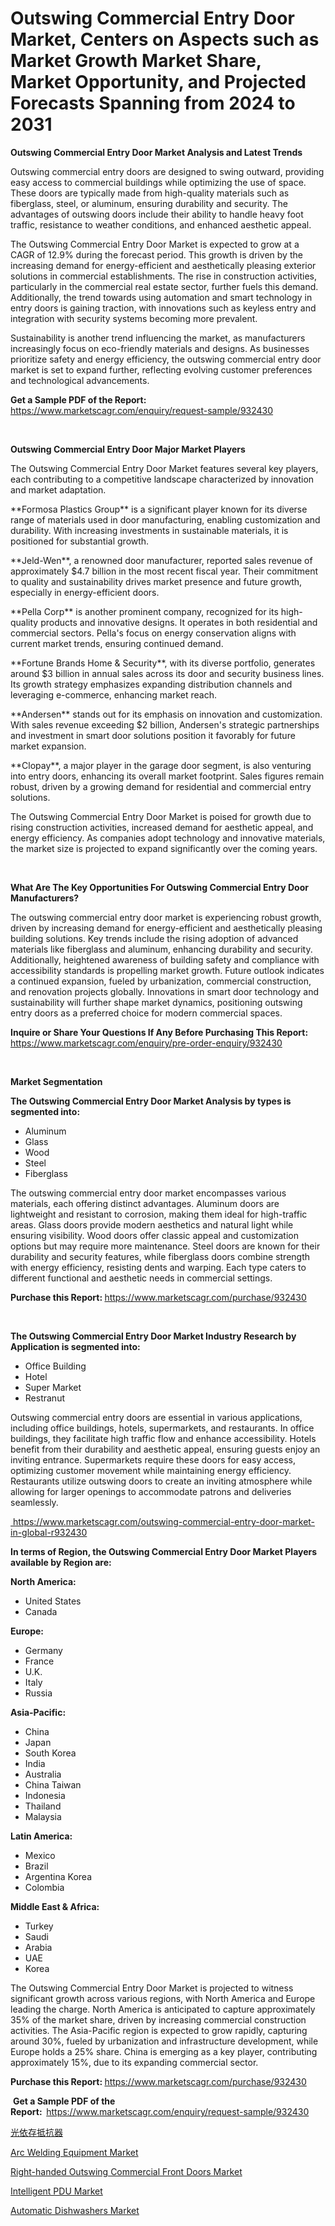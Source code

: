<p><h1>Outswing Commercial Entry Door Market, Centers on Aspects such as Market Growth Market Share, Market Opportunity, and Projected Forecasts Spanning from 2024 to 2031</h1></p><p><strong>Outswing Commercial Entry Door Market Analysis and Latest Trends</strong></p>
<p><p>Outswing commercial entry doors are designed to swing outward, providing easy access to commercial buildings while optimizing the use of space. These doors are typically made from high-quality materials such as fiberglass, steel, or aluminum, ensuring durability and security. The advantages of outswing doors include their ability to handle heavy foot traffic, resistance to weather conditions, and enhanced aesthetic appeal.</p><p>The Outswing Commercial Entry Door Market is expected to grow at a CAGR of 12.9% during the forecast period. This growth is driven by the increasing demand for energy-efficient and aesthetically pleasing exterior solutions in commercial establishments. The rise in construction activities, particularly in the commercial real estate sector, further fuels this demand. Additionally, the trend towards using automation and smart technology in entry doors is gaining traction, with innovations such as keyless entry and integration with security systems becoming more prevalent.</p><p>Sustainability is another trend influencing the market, as manufacturers increasingly focus on eco-friendly materials and designs. As businesses prioritize safety and energy efficiency, the outswing commercial entry door market is set to expand further, reflecting evolving customer preferences and technological advancements.</p></p>
<p><strong>Get a Sample PDF of the Report:&nbsp;</strong> <a href="https://www.marketscagr.com/enquiry/request-sample/932430">https://www.marketscagr.com/enquiry/request-sample/932430</a></p>
<p>&nbsp;</p>
<p><strong>Outswing Commercial Entry Door Major Market Players</strong></p>
<p><p>The Outswing Commercial Entry Door Market features several key players, each contributing to a competitive landscape characterized by innovation and market adaptation.</p><p>**Formosa Plastics Group** is a significant player known for its diverse range of materials used in door manufacturing, enabling customization and durability. With increasing investments in sustainable materials, it is positioned for substantial growth.</p><p>**Jeld-Wen**, a renowned door manufacturer, reported sales revenue of approximately $4.7 billion in the most recent fiscal year. Their commitment to quality and sustainability drives market presence and future growth, especially in energy-efficient doors.</p><p>**Pella Corp** is another prominent company, recognized for its high-quality products and innovative designs. It operates in both residential and commercial sectors. Pella's focus on energy conservation aligns with current market trends, ensuring continued demand.</p><p>**Fortune Brands Home & Security**, with its diverse portfolio, generates around $3 billion in annual sales across its door and security business lines. Its growth strategy emphasizes expanding distribution channels and leveraging e-commerce, enhancing market reach.</p><p>**Andersen** stands out for its emphasis on innovation and customization. With sales revenue exceeding $2 billion, Andersen's strategic partnerships and investment in smart door solutions position it favorably for future market expansion.</p><p>**Clopay**, a major player in the garage door segment, is also venturing into entry doors, enhancing its overall market footprint. Sales figures remain robust, driven by a growing demand for residential and commercial entry solutions.</p><p>The Outswing Commercial Entry Door Market is poised for growth due to rising construction activities, increased demand for aesthetic appeal, and energy efficiency. As companies adopt technology and innovative materials, the market size is projected to expand significantly over the coming years.</p></p>
<p>&nbsp;</p>
<p><strong>What Are The Key Opportunities For Outswing Commercial Entry Door Manufacturers?</strong></p>
<p><p>The outswing commercial entry door market is experiencing robust growth, driven by increasing demand for energy-efficient and aesthetically pleasing building solutions. Key trends include the rising adoption of advanced materials like fiberglass and aluminum, enhancing durability and security. Additionally, heightened awareness of building safety and compliance with accessibility standards is propelling market growth. Future outlook indicates a continued expansion, fueled by urbanization, commercial construction, and renovation projects globally. Innovations in smart door technology and sustainability will further shape market dynamics, positioning outswing entry doors as a preferred choice for modern commercial spaces.</p></p>
<p><strong>Inquire or Share Your Questions If Any Before Purchasing This Report:</strong> <a href="https://www.marketscagr.com/enquiry/pre-order-enquiry/932430">https://www.marketscagr.com/enquiry/pre-order-enquiry/932430</a></p>
<p>&nbsp;</p>
<p><strong>Market Segmentation</strong></p>
<p><strong>The Outswing Commercial Entry Door Market Analysis by types is segmented into:</strong></p>
<p><ul><li>Aluminum</li><li>Glass</li><li>Wood</li><li>Steel</li><li>Fiberglass</li></ul></p>
<p><p>The outswing commercial entry door market encompasses various materials, each offering distinct advantages. Aluminum doors are lightweight and resistant to corrosion, making them ideal for high-traffic areas. Glass doors provide modern aesthetics and natural light while ensuring visibility. Wood doors offer classic appeal and customization options but may require more maintenance. Steel doors are known for their durability and security features, while fiberglass doors combine strength with energy efficiency, resisting dents and warping. Each type caters to different functional and aesthetic needs in commercial settings.</p></p>
<p><strong>Purchase this Report:&nbsp;</strong><a href="https://www.marketscagr.com/purchase/932430">https://www.marketscagr.com/purchase/932430</a></p>
<p>&nbsp;</p>
<p><strong>The Outswing Commercial Entry Door Market Industry Research by Application is segmented into:</strong></p>
<p><ul><li>Office Building</li><li>Hotel</li><li>Super Market</li><li>Restranut</li></ul></p>
<p><p>Outswing commercial entry doors are essential in various applications, including office buildings, hotels, supermarkets, and restaurants. In office buildings, they facilitate high traffic flow and enhance accessibility. Hotels benefit from their durability and aesthetic appeal, ensuring guests enjoy an inviting entrance. Supermarkets require these doors for easy access, optimizing customer movement while maintaining energy efficiency. Restaurants utilize outswing doors to create an inviting atmosphere while allowing for larger openings to accommodate patrons and deliveries seamlessly.</p></p>
<p><a href="https://www.marketscagr.com/outswing-commercial-entry-door-market-in-global-r932430">&nbsp;https://www.marketscagr.com/outswing-commercial-entry-door-market-in-global-r932430</a></p>
<p><strong>In terms of Region, the Outswing Commercial Entry Door Market Players available by Region are:</strong></p>
<p>
    <p> <strong> North America: </strong>
        <ul>
            <li>United States</li>
            <li>Canada</li>
        </ul>
        </p> 
    <p> <strong> Europe: </strong>
        <ul>
            <li>Germany</li>
            <li>France</li>
            <li>U.K.</li>
            <li>Italy</li>
            <li>Russia</li>
        </ul>
        </p> 
    <p> <strong> Asia-Pacific: </strong>
        <ul>
            <li>China</li>
            <li>Japan</li>
            <li>South Korea</li>
            <li>India</li>
            <li>Australia</li>
            <li>China Taiwan</li>
            <li>Indonesia</li>
            <li>Thailand</li>
            <li>Malaysia</li>
        </ul>
        </p> 
    <p> <strong> Latin America: </strong>
        <ul>
            <li>Mexico</li>
            <li>Brazil</li>
            <li>Argentina Korea</li>
            <li>Colombia</li>
        </ul>
        </p> 
    <p> <strong> Middle East & Africa: </strong>
        <ul>
            <li>Turkey</li>
            <li>Saudi</li>
            <li>Arabia</li>
            <li>UAE</li>
            <li>Korea</li>
        </ul>
    </p>
    </p>
<p><p>The Outswing Commercial Entry Door Market is projected to witness significant growth across various regions, with North America and Europe leading the charge. North America is anticipated to capture approximately 35% of the market share, driven by increasing commercial construction activities. The Asia-Pacific region is expected to grow rapidly, capturing around 30%, fueled by urbanization and infrastructure development, while Europe holds a 25% share. China is emerging as a key player, contributing approximately 15%, due to its expanding commercial sector.</p></p>
<p><strong>Purchase this Report: </strong><a href="https://www.marketscagr.com/purchase/932430">https://www.marketscagr.com/purchase/932430</a></p>
<p>&nbsp;<strong>Get a Sample PDF of the Report:&nbsp;&nbsp;</strong><a href="https://www.marketscagr.com/enquiry/request-sample/932430">https://www.marketscagr.com/enquiry/request-sample/932430</a></p>
<p><strong></strong></p>
<p><p><a href="https://medium.com/@vvjajdat22/light-dependent-resistors-market-%E3%81%AF-%E3%82%B3%E3%82%B9%E3%83%88%E7%AE%A1%E7%90%86%E3%81%A8%E5%8A%B9%E7%8E%87%E5%90%91%E4%B8%8A%E3%82%92%E5%84%AA%E5%85%88%E3%81%97%E3%81%BE%E3%81%99-%E3%81%95%E3%82%89%E3%81%AB-%E5%A0%B1%E5%91%8A%E6%9B%B8%E3%81%AF%E5%B8%82%E5%A0%B4%E3%81%AE%E9%9C%80%E8%A6%81%E9%9D%A2%E3%81%A8%E4%BE%9B%E7%B5%A6%E9%9D%A2%E3%81%AE%E4%B8%A1%E6%96%B9%E3%82%92%E3%82%AB%E3%83%90%E3%83%BC%E3%81%97%E3%81%A6%E3%81%84%E3%81%BE%E3%81%99-light-ac6cf44bbeef">光依存抵抗器</a></p><p><a href="https://www.linkedin.com/pulse/arc-welding-equipment-market-size-growing-cagr-142-report-jjqoe?trackingId=GzOtZDgjTpmd%2B38A5t4lFQ%3D%3D">Arc Welding Equipment Market</a></p><p><a href="https://github.com/BellAuer/Market-Research-Report-List-1/blob/main/right-handed-outswing-commercial-front-doors-market.md">Right-handed Outswing Commercial Front Doors Market</a></p><p><a href="https://www.linkedin.com/pulse/intelligent-pdu-market-share-new-trends-analysis-its-type-application-axqic?trackingId=nH15PhpfQTW1BvYzH%2BKaQw%3D%3D">Intelligent PDU Market</a></p><p><a href="https://medium.com/@ryan.bell8967/global-automatic-dishwashers-market-focus-on-product-type-cabinet-dishwashers-desktop-0730a3a3e0a2?postPublishedType=initial">Automatic Dishwashers Market</a></p></p>